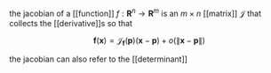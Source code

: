 the jacobian of a [[function]] $f: \mathbf{R}^{n}\to \mathbf{R}^m$ is an $m \times n$ [[matrix]] $\mathcal{J}$ that collects the [[derivative]]s so that

$$
\mathbf{f}(\mathbf{x}) = \mathcal{J}_\mathbf{f}(\mathbf{p}) (\mathbf{x} - \mathbf{p})+ o( \lVert \mathbf{x} - \mathbf{p} \rVert )
$$

the jacobian can also refer to the [[determinant]]